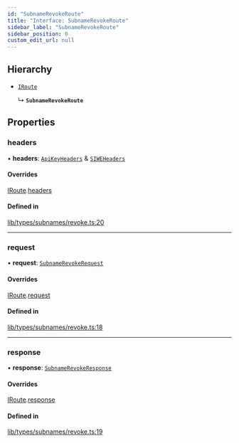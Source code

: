```yaml
---
id: "SubnameRevokeRoute"
title: "Interface: SubnameRevokeRoute"
sidebar_label: "SubnameRevokeRoute"
sidebar_position: 0
custom_edit_url: null
---
```


## Hierarchy

- [`IRoute`](IRoute.md)

  ↳ **`SubnameRevokeRoute`**

## Properties

### headers

• **headers**: [`ApiKeyHeaders`](ApiKeyHeaders.md) & [`SIWEHeaders`](SIWEHeaders.md)

#### Overrides

[IRoute](IRoute.md).[headers](IRoute.md#headers)

#### Defined in

[lib/types/subnames/revoke.ts:20](https://github.com/JustaName-id/JustaName-sdk/blob/5db266b/packages/@justaname.id/sdk/src/lib/types/subnames/revoke.ts#L20)

___

### request

• **request**: [`SubnameRevokeRequest`](SubnameRevokeRequest.md)

#### Overrides

[IRoute](IRoute.md).[request](IRoute.md#request)

#### Defined in

[lib/types/subnames/revoke.ts:18](https://github.com/JustaName-id/JustaName-sdk/blob/5db266b/packages/@justaname.id/sdk/src/lib/types/subnames/revoke.ts#L18)

___

### response

• **response**: [`SubnameRevokeResponse`](SubnameRevokeResponse.md)

#### Overrides

[IRoute](IRoute.md).[response](IRoute.md#response)

#### Defined in

[lib/types/subnames/revoke.ts:19](https://github.com/JustaName-id/JustaName-sdk/blob/5db266b/packages/@justaname.id/sdk/src/lib/types/subnames/revoke.ts#L19)
